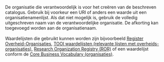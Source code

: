 De organisatie die verantwoordelijk is voor het creëren van de beschreven catalogus. Gebruik bij voorkeur een URI of anders een waarde uit een organisatienamenlijst. Als dat niet mogelijk is, gebruik de volledig uitgeschreven naam van de verantwoordelijke organisatie. De afkorting kan toegevoegd worden aan de organisatienaam.
<br/>
<br/>
Waardelijsten die gebruikt kunnen worden zijn bijvoorbeeld <a href='https://organisaties.overheid.nl/' target='_blank'>Register Overheid-Organisaties</a>, <a href='https://organisaties.overheid.nl/' target='_blank'>TOOI waardelijsten (relevante lijsten met overheids-organisaties)</a>, <a href='https://ror.org/' target='_blank'>Research Organization Registry (ROR)</a> of een waardelijst conform de <a href='https://semiceu.github.io/Core-Business-Vocabulary/releases/2.1.0/' target='_blank'>Core Business Vocabulary (organisaties)</a>.
